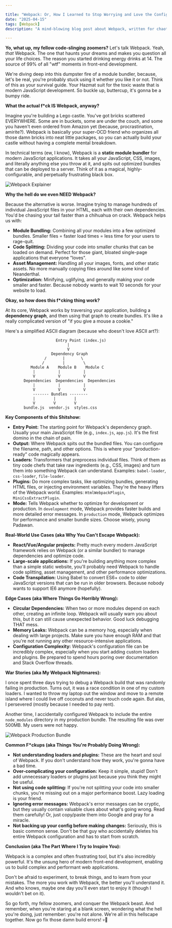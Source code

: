 ```yaml
---

title: "Webpack: Or, How I Learned to Stop Worrying and Love the Config Hellscape (💀🙏)"
date: "2025-04-15"
tags: [Webpack]
description: "A mind-blowing blog post about Webpack, written for chaotic Gen Z engineers who hate their lives a little bit."

---
```


**Yo, what up, my fellow code-slinging zoomers?** Let's talk Webpack. Yeah, *that* Webpack. The one that haunts your dreams and makes you question all your life choices. The reason you started drinking energy drinks at 14. The source of 99% of all "wtf" moments in front-end development.

We're diving deep into this dumpster fire of a module bundler, because, let's be real, you're probably stuck using it whether you like it or not. Think of this as your survival guide. Your Hazmat suit for the toxic waste that is modern JavaScript development. So buckle up, buttercup, it's gonna be a bumpy ride.

**What the actual f\*ck IS Webpack, anyway?**

Imagine you're building a Lego castle. You've got bricks scattered EVERYWHERE. Some are in buckets, some are under the couch, and some you haven't even ordered from Amazon yet (because, procrastination, amirite?). Webpack is basically your super-OCD friend who organizes all those damn bricks into neat little packages, so you can actually build your castle without having a complete mental breakdown.

In technical terms (ew, I know), Webpack is a **static module bundler** for modern JavaScript applications. It takes all your JavaScript, CSS, images, and literally anything else you throw at it, and spits out optimized bundles that can be deployed to a server. Think of it as a magical, highly-configurable, and perpetually frustrating black box.

![Webpack Explainer](https://i.imgflip.com/34d36h.jpg)

**Why the hell do we even NEED Webpack?**

Because the alternative is worse. Imagine trying to manage hundreds of individual JavaScript files in your HTML, each with their own dependencies. You'd be chasing your tail faster than a chihuahua on crack. Webpack helps us with:

*   **Module Bundling:** Combining all your modules into a few optimized bundles. Smaller files = faster load times = less time for your users to rage-quit.
*   **Code Splitting:** Dividing your code into smaller chunks that can be loaded on demand. Perfect for those giant, bloated single-page applications that everyone "loves".
*   **Asset Management:** Handling all your images, fonts, and other static assets. No more manually copying files around like some kind of Neanderthal.
*   **Optimization:** Minifying, uglifying, and generally making your code smaller and faster. Because nobody wants to wait 10 seconds for your website to load.

**Okay, so how does this f\*cking thing work?**

At its core, Webpack works by traversing your application, building a **dependency graph**, and then using that graph to create bundles. It's like a really complicated version of "if you give a mouse a cookie."

Here's a simplified ASCII diagram (because who doesn't love ASCII art?):

```
                      Entry Point (index.js)
                           |
                           V
                    Dependency Graph
                 /       |       \
                /        |        \
           Module A    Module B    Module C
            |          |          |
            V          V          V
        Dependencies  Dependencies  Dependencies
            |          |          |
            V          V          V
            ------- Bundles --------
            |        |        |
            V        V        V
        bundle.js  vendor.js  styles.css
```

**Key Components of this Shitshow:**

*   **Entry Point:** The starting point for Webpack's dependency graph. Usually your main JavaScript file (e.g., `index.js`, `app.js`). It's the first domino in the chain of pain.
*   **Output:** Where Webpack spits out the bundled files. You can configure the filename, path, and other options. This is where your "production-ready" code magically appears.
*   **Loaders:** Transformers that preprocess individual files. Think of them as tiny code chefs that take raw ingredients (e.g., CSS, images) and turn them into something Webpack can understand. Examples: `babel-loader`, `css-loader`, `file-loader`.
*   **Plugins:** Do more complex tasks, like optimizing bundles, generating HTML files, or injecting environment variables. They're the heavy lifters of the Webpack world. Examples: `HtmlWebpackPlugin`, `MiniCssExtractPlugin`.
*   **Mode:** Tells Webpack whether to optimize for development or production. In `development` mode, Webpack provides faster builds and more detailed error messages. In `production` mode, Webpack optimizes for performance and smaller bundle sizes. Choose wisely, young Padawan.

**Real-World Use Cases (aka Why You Can't Escape Webpack):**

*   **React/Vue/Angular projects:** Pretty much every modern JavaScript framework relies on Webpack (or a similar bundler) to manage dependencies and optimize code.
*   **Large-scale applications:** If you're building anything more complex than a simple static website, you'll probably need Webpack to handle code splitting, asset management, and other performance optimizations.
*   **Code Transpilation:** Using Babel to convert ES6+ code to older JavaScript versions that can be run in older browsers. Because nobody wants to support IE6 anymore (hopefully).

**Edge Cases (aka Where Things Go Horribly Wrong):**

*   **Circular Dependencies:** When two or more modules depend on each other, creating an infinite loop. Webpack will usually warn you about this, but it can still cause unexpected behavior. Good luck debugging THAT mess.
*   **Memory Leaks:** Webpack can be a memory hog, especially when dealing with large projects. Make sure you have enough RAM and that you're not running any other resource-intensive applications.
*   **Configuration Complexity:** Webpack's configuration file can be incredibly complex, especially when you start adding custom loaders and plugins. Be prepared to spend hours poring over documentation and Stack Overflow threads.

**War Stories (aka My Webpack Nightmares):**

I once spent three days trying to debug a Webpack build that was randomly failing in production. Turns out, it was a race condition in one of my custom loaders. I wanted to throw my laptop out the window and move to a remote island where I could live off coconuts and never touch code again. But alas, I persevered (mostly because I needed to pay rent).

Another time, I accidentally configured Webpack to include the entire `node_modules` directory in my production bundle. The resulting file was over 500MB. My users were not happy.

![Webpack Production Bundle](https://i.imgflip.com/58223a.jpg)

**Common F\*ckups (aka Things You're Probably Doing Wrong):**

*   **Not understanding loaders and plugins:** These are the heart and soul of Webpack. If you don't understand how they work, you're gonna have a bad time.
*   **Over-complicating your configuration:** Keep it simple, stupid! Don't add unnecessary loaders or plugins just because you think they might be useful.
*   **Not using code splitting:** If you're not splitting your code into smaller chunks, you're missing out on a major performance boost. Lazy loading is your friend.
*   **Ignoring error messages:** Webpack's error messages can be cryptic, but they usually contain valuable clues about what's going wrong. Read them carefully! Or, just copy/paste them into Google and pray for a miracle.
*   **Not backing up your config before making changes:** Seriously, this is basic common sense. Don't be that guy who accidentally deletes his entire Webpack configuration and has to start from scratch.

**Conclusion (aka The Part Where I Try to Inspire You):**

Webpack is a complex and often frustrating tool, but it's also incredibly powerful. It's the unsung hero of modern front-end development, enabling us to build complex and performant web applications.

Don't be afraid to experiment, to break things, and to learn from your mistakes. The more you work with Webpack, the better you'll understand it. And who knows, maybe one day you'll even start to enjoy it (though I wouldn't bet on it).

So go forth, my fellow zoomers, and conquer the Webpack beast. And remember, when you're staring at a blank screen, wondering what the hell you're doing, just remember: you're not alone. We're all in this hellscape together. Now go fix those damn build errors! 💀🙏

